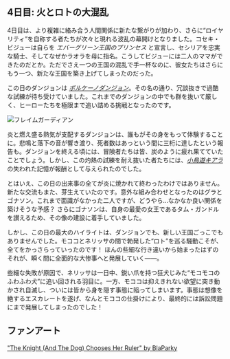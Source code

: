 <!-- title: 火とロトの大混乱 -->

## 4日目: 火とロトの大混乱

4日目は、より複雑に絡み合う人間関係に新たな繋がりが加わり、さらに“ロイヤリティ”を自称する者たちが次々と現れる波乱の幕開けとなりました。コセキ・ビジューは自らを _エバーグリーン王国のプリンセス_ と宣言し、セシリアを忠実な騎士、そしてなぜかラオラを母に指名。こうしてビジューには二人のママができたのだとか。ただでさえ一つの王国の混乱で手一杯なのに、彼女たちはさらにもう一つ、新たな王国を築き上げてしまったのだった。

この日のダンジョンは [_ボルケーノダンジョン_](https://x.com/hololive_En/status/1831150187605049574)。その名の通り、冗談抜きで過酷な試練が待ち受けていました。これまでのダンジョンの中でも群を抜いて厳しく、ヒーローたちを極限まで追い詰める挑戦となったのです。

![フレイムガーディアン](images-opt/volcanic-opt.webp)

炎と燃え盛る熱気が支配するダンジョンは、誰もがその身をもって体験することに。悲鳴と落下の音が響き渡り、死者数はあっという間に三桁に達したという報告も。ダンジョンを終える頃には、冒険者たちは皆、炭のように疲れ果てていたことでしょう。しかし、この灼熱の試練を耐え抜いた者たちには、[_小鳥遊キアラ_](https://www.youtube.com/watch?v=A3bQdV_sl08)の失われた記憶が報酬として与えられたのでした。

とはいえ、この日の出来事の全てが炎に焼かれて終わったわけではありません。新たな交流もまた、芽生えていたのです。意外な組み合わせとなったのはグラとゴナソン。これまで面識がなかった二人ですが、どうやら…なかなか良い関係を築けそうな予感？ さらにゴナソンは、自身の最愛の女王であるタム・ガンドルを讃えるため、その像の建設に着手していました。

しかし、この日の最大のハイライトは、ダンジョンでも、新しい王国ごっこでもありませんでした。モココとネリッサの間で勃発した“ロト”を巡る騒動こそが、全てをかっさらっていったのです！ ほんの些細な行き違いから始まったはずのそれが、瞬く間に全面的な大惨事へと発展していく――。

些細な失敗が原因で、ネリッサは一日中、鋭い爪を持つ狂犬じみた“モコモコのふわふわ犬”に追い回される羽目に。一方、モココは抑えきれない欲望に突き動かされ自滅し、ついには皆から身を隠す事態に陥ってしまいます。事態は想像を絶するエスカレートを遂げ、なんとモココの仕掛けにより、最終的には訴訟問題にまで発展してしまったのでした！

## ファンアート

["The Knight (And The Dog) Chooses Her Ruler" by BlaParky](https://x.com/BlaParky/status/1831222642730516798)

<!-- raora, mococo, cecilia, bijou -->
